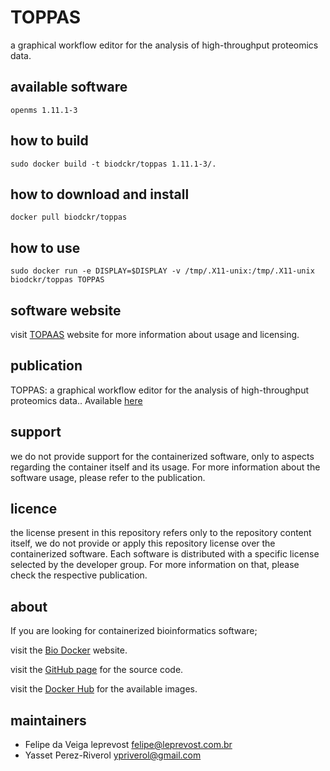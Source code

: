 TOPPAS
=====
a graphical workflow editor for the analysis of high-throughput proteomics data.


available software
--------
`openms 1.11.1-3`


how to build
------------
`sudo docker build -t biodckr/toppas 1.11.1-3/.`


how to download and install
---------------------------
`docker pull biodckr/toppas`


how to use
------------
`sudo docker run -e DISPLAY=$DISPLAY -v /tmp/.X11-unix:/tmp/.X11-unix biodckr/toppas TOPPAS `


software website
----------------
visit [TOPAAS](http://open-ms.sourceforge.net/workflow-integration/toppasworkflows/) website for more information about usage and licensing.


publication
-----------
TOPPAS: a graphical workflow editor for the analysis of high-throughput proteomics data.. Available [here](http://pubs.acs.org/doi/abs/10.1021/pr300187f)


support
-------
we do not provide support for the containerized software, only to aspects regarding the container itself
and its usage. For more information about the software usage, please refer to the publication.


licence
-------
the license present in this repository refers only to the repository content itself, we do not provide or
apply this repository license over the containerized software. Each software is distributed with a specific
license selected by the developer group. For more information on that, please check the respective publication.


about
-----
If you are looking for containerized bioinformatics software;

visit the [Bio Docker](http://biodocker.github.io "Bio Docker") website.

visit the [GitHub page](https://github.com/BioDocker/) for the source code.

visit the [Docker Hub](https://registry.hub.docker.com/repos/biodckr/) for the available images.


maintainers
-----------
* Felipe da Veiga leprevost <felipe@leprevost.com.br>
* Yasset Perez-Riverol <ypriverol@gmail.com>
